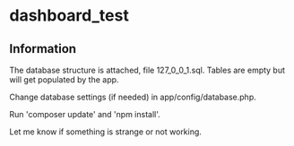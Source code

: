 # dashboard_test

## Information

The database structure is attached, file 127_0_0_1.sql. Tables are empty but will get populated by the app.
    
Change database settings (if needed) in app/config/database.php. 
   
Run 'composer update' and 'npm install'.
    
Let me know if something is strange or not working.
